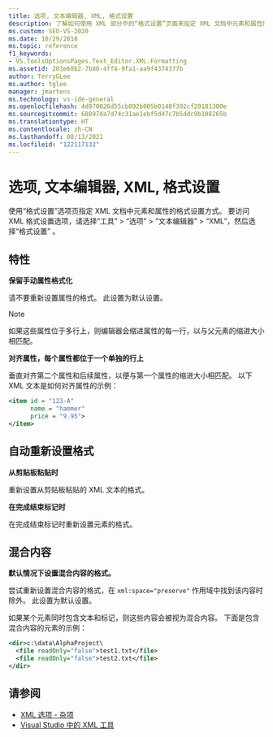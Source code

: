 ```yaml
---
title: 选项, 文本编辑器, XML, 格式设置
description: 了解如何使用 XML 部分中的“格式设置”页面来指定 XML 文档中元素和属性的格式设置方式。
ms.custom: SEO-VS-2020
ms.date: 10/29/2018
ms.topic: reference
f1_keywords:
- VS.ToolsOptionsPages.Text_Editor.XML.Formatting
ms.assetid: 203e60b2-7b80-4ff4-9fa1-aa9f4374377b
author: TerryGLee
ms.author: tglee
manager: jmartens
ms.technology: vs-ide-general
ms.openlocfilehash: 4d870026d55cb092b005b0148f392cf29181380e
ms.sourcegitcommit: 68897da7d74c31ae1ebf5d47c7b5ddc9b108265b
ms.translationtype: HT
ms.contentlocale: zh-CN
ms.lasthandoff: 08/13/2021
ms.locfileid: "122117132"
---
```

# <a name="options-text-editor-xml-formatting"></a>选项, 文本编辑器, XML, 格式设置

使用“格式设置”选项页指定 XML 文档中元素和属性的格式设置方式。 要访问 XML 格式设置选项，请选择“工具” > “选项” > “文本编辑器” > “XML”，然后选择“格式设置”    。

## <a name="attributes"></a>特性

**保留手动属性格式化**

请不要重新设置属性的格式。 此设置为默认设置。

> [!NOTE]
> 如果这些属性位于多行上，则编辑器会缩进属性的每一行，以与父元素的缩进大小相匹配。

**对齐属性，每个属性都位于一个单独的行上**

垂直对齐第二个属性和后续属性，以便与第一个属性的缩进大小相匹配。 以下 XML 文本是如何对齐属性的示例：

```xml
<item id = "123-A"
      name = "hammer"
      price = "9.95">
</item>
```

## <a name="auto-reformat"></a>自动重新设置格式

**从剪贴板粘贴时**

重新设置从剪贴板粘贴的 XML 文本的格式。

**在完成结束标记时**

在完成结束标记时重新设置元素的格式。

## <a name="mixed-content"></a>混合内容

**默认情况下设置混合内容的格式。**

尝试重新设置混合内容的格式，在 `xml:space="preserve"` 作用域中找到该内容时除外。 此设置为默认设置。

如果某个元素同时包含文本和标记，则这些内容会被视为混合内容。 下面是包含混合内容的元素的示例：

```xml
<dir>c:\data\AlphaProject\
  <file readOnly="false">test1.txt</file>
  <file readOnly="false">test2.txt</file>
</dir>
```

## <a name="see-also"></a>请参阅

- [XML 选项 - 杂项](options-text-editor-xml-miscellaneous.md)
- [Visual Studio 中的 XML 工具](../../xml-tools/xml-tools-in-visual-studio.md)

